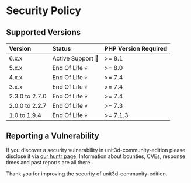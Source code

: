 # Security Policy

## Supported Versions

 Version     | Status                   | PHP Version Required
:------------|:-------------------------|:------------
 6.x.x       |  Active Support :rocket: | >= 8.1
 5.x.x       |  End Of Life :skull: | >= 8.0
 4.x.x       |  End Of Life :skull: | >= 7.4
 3.x.x       |  End Of Life :skull: | >= 7.4
 2.3.0 to 2.7.0|  End Of Life :skull: | >= 7.4
 2.0.0 to 2.2.7|  End Of Life :skull: | >= 7.3
 1.0 to 1.9.4|  End Of Life :skull:     | >= 7.1.3

## Reporting a Vulnerability

If you discover a security vulnerability in unit3d-community-edition please disclose it via [our huntr page](https://huntr.dev/repos/hdinnovations/unit3d-community-edition/). Information about bounties, CVEs, response times and past reports are all there..

Thank you for improving the security of unit3d-community-edition.
